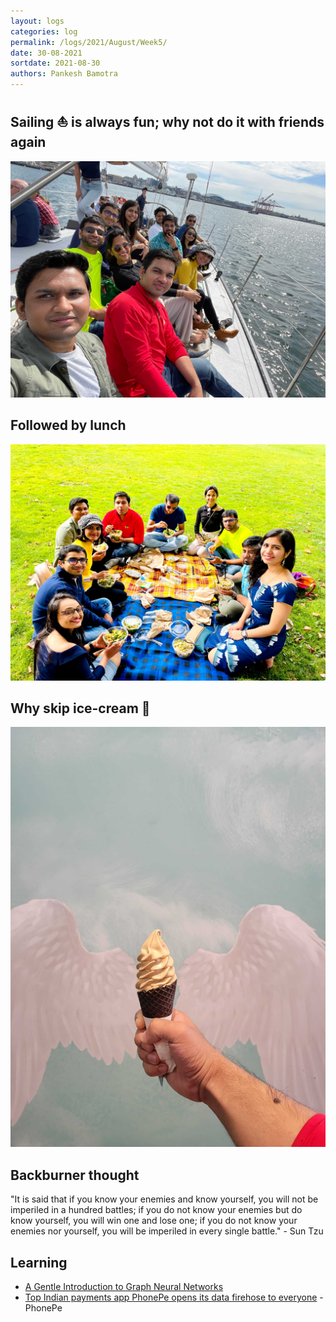 ```yaml
---
layout: logs
categories: log
permalink: /logs/2021/August/Week5/
date: 30-08-2021
sortdate: 2021-08-30
authors: Pankesh Bamotra
---
```

## Sailing ⛵️ is always fun; why not do it with friends again
![Sailing in northwest waters](/_assets/images/logs-aug-30-2021/sailing.jpg "Sailing northwest waters in Seattle with friends")
<br/>

## Followed by lunch
![Hanging out with friends at Bellevue downtown park](/_assets/images/logs-aug-30-2021/lunch.jpg "Lunch at Bellevue downtown park")
<br/>

## Why skip ice-cream 🍦
![Ice-cream at Aqua S](/_assets/images/logs-aug-30-2021/ice-cream.jpg "Ice-cream at Aqua S")
<br/>

## Backburner thought
"It is said that if you know your enemies and know yourself, you will not be imperiled in a hundred battles; if you do not know your enemies but do know yourself, you will win one and lose one; if you do not know your enemies nor yourself, you will be imperiled in every single battle." - Sun Tzu

## Learning
- [A Gentle Introduction to Graph Neural Networks](https://distill.pub/2021/gnn-intro/)
- [Top Indian payments app PhonePe opens its data firehose to everyone](https://www.phonepe.com/pulse/) - PhonePe
